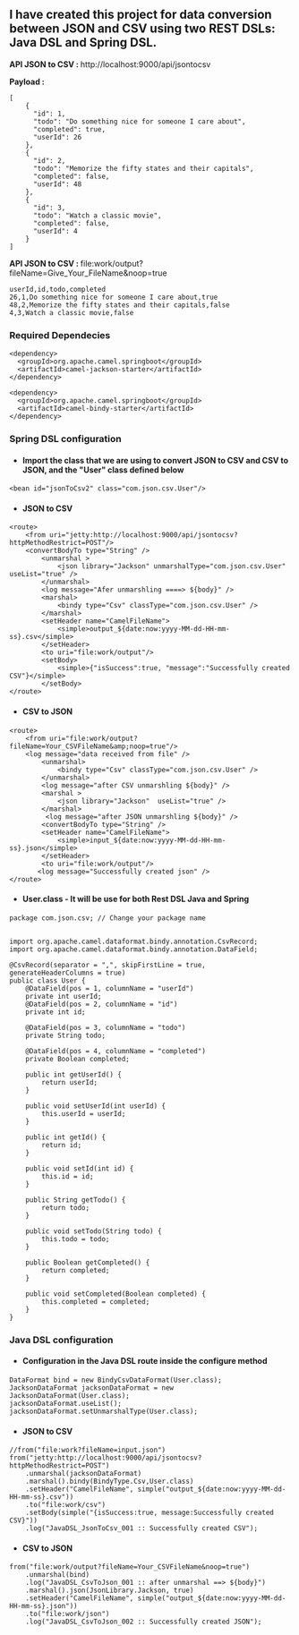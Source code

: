 ## I have created this project for data conversion between JSON and CSV using two REST DSLs: Java DSL and Spring DSL.


<p><b>API JSON to CSV : </b> http://localhost:9000/api/jsontocsv</p>
<b>Payload : </b><br />

```
[
    {
      "id": 1,
      "todo": "Do something nice for someone I care about",
      "completed": true,
      "userId": 26
    },
    {
      "id": 2,
      "todo": "Memorize the fifty states and their capitals",
      "completed": false,
      "userId": 48
    },
    {
      "id": 3,
      "todo": "Watch a classic movie",
      "completed": false,
      "userId": 4
    }
]
```
<p><b>API JSON to CSV : </b> file:work/output?fileName=Give_Your_FileName&amp;noop=true</p>

```
userId,id,todo,completed
26,1,Do something nice for someone I care about,true
48,2,Memorize the fifty states and their capitals,false
4,3,Watch a classic movie,false
```


### Required Dependecies

```
<dependency>
  <groupId>org.apache.camel.springboot</groupId>
  <artifactId>camel-jackson-starter</artifactId>
</dependency>

<dependency>
  <groupId>org.apache.camel.springboot</groupId>
  <artifactId>camel-bindy-starter</artifactId>
</dependency>
```


### Spring DSL configuration
 * #### Import the class that we are using to convert JSON to CSV and CSV to JSON, and the "User" class defined below

```
<bean id="jsonToCsv2" class="com.json.csv.User"/>
```

* #### JSON to CSV

```
<route>
    <from uri="jetty:http://localhost:9000/api/jsontocsv?httpMethodRestrict=POST"/>
    <convertBodyTo type="String" />
        <unmarshal >
            <json library="Jackson" unmarshalType="com.json.csv.User" useList="true" />
        </unmarshal>
        <log message="Afer unmarshling ====> ${body}" />
        <marshal>
            <bindy type="Csv" classType="com.json.csv.User" />
        </marshal>
        <setHeader name="CamelFileName">
            <simple>output_${date:now:yyyy-MM-dd-HH-mm-ss}.csv</simple>
        </setHeader>
        <to uri="file:work/output"/>
        <setBody>
            <simple>{"isSuccess":true, "message":"Successfully created CSV"}</simple>
        </setBody>
</route>
```

* #### CSV to JSON

```
<route>
    <from uri="file:work/output?fileName=Your_CSVFileName&amp;noop=true"/>
    <log message="data received from file" />
        <unmarshal>
            <bindy type="Csv" classType="com.json.csv.User" />
        </unmarshal>
        <log message="after CSV unmarshling ${body}" />
        <marshal >
            <json library="Jackson"  useList="true" />
        </marshal>
         <log message="after JSON unmarshling ${body}" />
        <convertBodyTo type="String" />
        <setHeader name="CamelFileName">
            <simple>input_${date:now:yyyy-MM-dd-HH-mm-ss}.json</simple>
        </setHeader>
        <to uri="file:work/output"/>
       <log message="Successfully created json" />
</route>
```

* #### User.class - It will be use for both Rest DSL Java and Spring

```
package com.json.csv; // Change your package name


import org.apache.camel.dataformat.bindy.annotation.CsvRecord;
import org.apache.camel.dataformat.bindy.annotation.DataField;

@CsvRecord(separator = ",", skipFirstLine = true, generateHeaderColumns = true)
public class User {
    @DataField(pos = 1, columnName = "userId")
    private int userId;
    @DataField(pos = 2, columnName = "id")
    private int id;

    @DataField(pos = 3, columnName = "todo")
    private String todo;

    @DataField(pos = 4, columnName = "completed")
    private Boolean completed;

    public int getUserId() {
        return userId;
    }

    public void setUserId(int userId) {
        this.userId = userId;
    }

    public int getId() {
        return id;
    }

    public void setId(int id) {
        this.id = id;
    }

    public String getTodo() {
        return todo;
    }

    public void setTodo(String todo) {
        this.todo = todo;
    }

    public Boolean getCompleted() {
        return completed;
    }

    public void setCompleted(Boolean completed) {
        this.completed = completed;
    }
}

```


### Java DSL configuration

* #### Configuration in the Java DSL route inside the configure method

```
DataFormat bind = new BindyCsvDataFormat(User.class);
JacksonDataFormat jacksonDataFormat = new JacksonDataFormat(User.class);
jacksonDataFormat.useList();
jacksonDataFormat.setUnmarshalType(User.class);
```

* #### JSON to CSV

```
//from("file:work?fileName=input.json")
from("jetty:http://localhost:9000/api/jsontocsv?httpMethodRestrict=POST")
    .unmarshal(jacksonDataFormat)
    .marshal().bindy(BindyType.Csv,User.class)
    .setHeader("CamelFileName", simple("output_${date:now:yyyy-MM-dd-HH-mm-ss}.csv"))
    .to("file:work/csv")
    .setBody(simple("{isSuccess:true, message:Successfully created CSV}"))
    .log("JavaDSL_JsonToCsv_001 :: Successfully created CSV");
```


* #### CSV to JSON
```
from("file:work/output?fileName=Your_CSVFileName&noop=true")
    .unmarshal(bind)
    .log("JavaDSL_CsvToJson_001 :: after unmarshal ==> ${body}")
    .marshal().json(JsonLibrary.Jackson, true)
    .setHeader("CamelFileName", simple("output_${date:now:yyyy-MM-dd-HH-mm-ss}.json"))
    .to("file:work/json")
    .log("JavaDSL_CsvToJson_002 :: Successfully created JSON");
```
